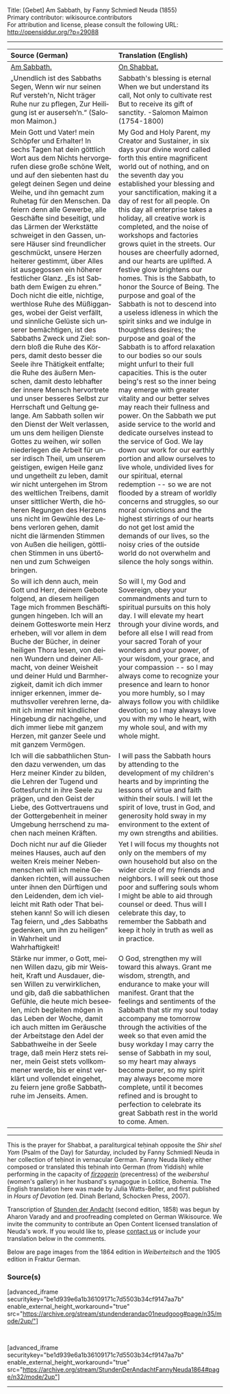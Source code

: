 <html>
<head></head>
<body>
Title: [Gebet] Am Sabbath, by Fanny Schmiedl Neuda (1855)<br />
Primary contributor: wikisource.contributors<br />
For attribution and license, please consult the following URL: <a href="http://opensiddur.org/?p=29088">http://opensiddur.org/?p=29088</a>
<p />
<hr />

<table style="margin-left: auto;margin-right: auto;" class="draggable">
<thead><tr><th id="x" style="text-align: left;">Source (German)</th><th style="text-align: left;">Translation (English)</th></tr></thead>
<tbody>
<tr><td style="vertical-align:top;" width="50%">
<div class="german"><span lang="de">
<u>Am Sabbath.</u>
</span></div></td>

<td style="vertical-align:top;" width="50%">
<div class="english">
<u>On Shabbat.</u>
</span></div></td></tr>


<tr><td style="vertical-align:top;" width="50%">
<div class="german"><span lang="de">
 „Unendlich ist des Sabbaths Segen,
 Wenn wir nur seinen Ruf versteh'n,
 Nicht träger Ruhe nur zu pflegen,
 Zur Heiligung ist er auserseh’n.“
 (Salomon Maimon.) 
</span></div></td>

<td style="vertical-align:top;" width="50%">
<div class="english">
Sabbath's blessing is eternal
When we but understand its call,
Not only to cultivate rest
But to receive its gift of sanctity.
-Salomon Maimon (1754-1800)
</span></div></td></tr>


<tr><td style="vertical-align:top;" width="50%">
<div class="german"><span lang="de">
Mein Gott und Vater! mein Schöpfer und Erhalter! In sechs Tagen hat dein göttlich Wort aus dem Nichts hervorgerufen diese große schöne Welt, und auf den siebenten hast du gelegt deinen Segen und deine Weihe, und ihn gemacht zum Ruhetag für den Menschen. Da feiern denn alle Gewerbe, alle Geschäfte sind beseitigt, und das Lärmen der Werkstätte schweiget in den Gassen, unsere Häuser sind freundlicher geschmückt, unsere Herzen heiterer gestimmt, über Alles ist ausgegossen ein höherer festlicher Glanz. „Es ist Sabbath dem Ewigen zu ehren.” Doch nicht die eitle, nichtige, werthlose Ruhe des Müßigganges, wobei der Geist verfällt, und sinnliche Gelüste sich unserer bemächtigen, ist des Sabbaths Zweck und Ziel: sondern bloß die Ruhe des Körpers, damit desto besser die Seele ihre Thätigkeit entfalte; die Ruhe des äußern Menschen, damit desto lebhafter der innere Mensch hervortrete und unser besseres Selbst zur Herrschaft und Geltung gelange. Am Sabbath sollen wir den Dienst der Welt verlassen, um uns dem heiligen Dienste Gottes zu weihen, wir sollen niederlegen die Arbeit für unser irdisch Theil, um unserem geistigen, ewigen Heile ganz und ungetheilt zu leben, damit wir nicht untergehen im Strom des weltlichen Treibens, damit unser sittlicher Werth, die höheren Regungen des Herzens uns nicht im Gewühle des Lebens verloren gehen, damit nicht die lärmenden Stimmen von Außen die heiligen, göttlichen Stimmen in uns übertönen und zum Schweigen bringen.
</span></div></td>

<td style="vertical-align:top;" width="50%">
<div class="english">
My God and Holy Parent, my Creator and Sustainer, in six days your divine word called forth this entire magnificent world out of nothing, and on the seventh day you established your blessing and your sanctification, making it a day of rest for all people. On this day all enterprise takes a holiday, all creative work is completed, and the noise of workshops and factories grows quiet in the streets. Our houses are cheerfully adorned, and our hearts are uplifted. A festive glow brightens our homes. This is the Sabbath, to honor the Source of Being. The purpose and goal of the Sabbath is not to descend into a useless idleness in which the spirit sinks and we indulge in thoughtless desires; the purpose and goal of the Sabbath is to afford relaxation to our bodies so our souls might unfurl to their full capacities. This is the outer being's rest so the inner being may emerge with greater vitality and our better selves may reach their fullness and power. On the Sabbath we put aside service to the world and dedicate ourselves instead to the service of God. We lay down our work for our earthly portion and allow ourselves to live whole, undivided lives for our spiritual, eternal redemption -- so we are not flooded by a stream of worldly concerns and struggles, so our moral convictions and the highest stirrings of our hearts do not get lost amid the demands of our lives, so the noisy cries of the outside world do not overwhelm and silence the holy songs within.
</span></div></td></tr>


<tr><td style="vertical-align:top;" width="50%">
<div class="german"><span lang="de">
So will ich denn auch, mein Gott und Herr, deinem Gebote folgend, an diesem heiligen Tage mich frommen Beschäftigungen hingeben. Ich will an deinem Gottesworte mein Herz erheben, will vor allem in dem Buche der Bücher, in deiner heiligen Thora lesen, von deinen Wundern und deiner Allmacht, von deiner Weisheit und deiner Huld und Barmherzigkeit, damit ich dich immer inniger erkennen, immer demuthsvoller verehren lerne, damit ich immer mit kindlicher Hingebung dir nachgehe, und dich immer liebe mit ganzem Herzen, mit ganzer Seele und mit ganzem Vermögen. 
</span></div></td>

<td style="vertical-align:top;" width="50%">
<div class="english">
So will I, my God and Sovereign, obey your commandments and turn to spiritual pursuits on this holy day. I will elevate my heart through your divine words, and before all else I will read from your sacred Torah of your wonders and your power, of your wisdom, your grace, and your compassion -- so I may always come to recognize your presence and learn to honor you more humbly, so I may always follow you with childlike devotion; so I may always love you with my who le heart, with my whole soul, and with my whole might.
</span></div></td></tr>


<tr><td style="vertical-align:top;" width="50%">
<div class="german"><span lang="de">
Ich will die sabbathlichen Stunden dazu verwenden, um das Herz meiner Kinder zu bilden, die Lehren der Tugend und Gottesfurcht in ihre Seele zu prägen, und den Geist der Liebe, des Gottvertrauens und der Gottergebenheit in meiner Umgebung herrschend zu machen nach meinen Kräften. 
</span></div></td>

<td style="vertical-align:top;" width="50%">
<div class="english">
I will pass the Sabbath hours by attending to the development of my children's hearts and by imprinting the lessons of virtue and faith within their souls. I will let the spirit of love, trust in God, and generosity hold sway in my environment to the extent of my own strengths and abilities.
</span></div></td></tr>


<tr><td style="vertical-align:top;" width="50%">
<div class="german"><span lang="de">
Doch nicht nur auf die Glieder meines Hauses, auch auf den weiten Kreis meiner Nebenmenschen will ich meine Gedanken richten, will aussuchen unter ihnen den Dürftigen und den Leidenden, dem ich vielleicht mit Rath oder That beistehen kann! So will ich diesen Tag feiern, und „des Sabbaths gedenken, um ihn zu heiligen” in Wahrheit und Wahrhaftigkeit! 
</span></div></td>

<td style="vertical-align:top;" width="50%">
<div class="english">
Yet I will focus my thoughts not only on the members of my own household but also on the wider circle of my friends and neighbors. I will seek out those poor and suffering souls whom I might be able to aid through counsel or deed. Thus will I celebrate this day, to remember the Sabbath and keep it holy in truth as well as in practice.
</span></div></td></tr>


<tr><td style="vertical-align:top;" width="50%">
<div class="german"><span lang="de">
Stärke nur immer, o Gott, meinen Willen dazu, gib mir Weisheit, Kraft und Ausdauer, diesen Willen zu verwirklichen, und gib, daß die sabbathlichen Gefühle, die heute mich beseelen, mich begleiten mögen in das Leben der Woche, damit ich auch mitten im Geräusche der Arbeitstage den Adel der Sabbathweihe in der Seele trage, daß mein Herz stets reiner, mein Geist stets vollkommener werde, bis er einst verklärt und vollendet eingehet, zu feiern jene große Sabbathruhe im Jenseits. Amen. 
</span></div></td>

<td style="vertical-align:top;" width="50%">
<div class="english">
O God, strengthen my will toward this always. Grant me wisdom, strength, and endurance to make your will manifest. Grant that the feelings and sentiments of the Sabbath that stir my soul today accompany me tomorrow through the activities of the week so that even amid the busy workday I may carry the sense of Sabbath in my soul, so my heart may always become purer, so my spirit may always become more complete, until it becomes refined and is brought to perfection to celebrate its great Sabbath rest in the world to come. Amen.
</span></div></td></tr>
</tbody></table>

<hr />

This is the prayer for Shabbat, a paraliturgical teḥinah opposite the <em>Shir shel Yom</em> (Psalm of the Day) for Saturday, included by Fanny Schmiedl Neuda in her collection of teḥinot in vernacular German. Fanny Neuda likely either composed or translated this teḥinah into German (from Yiddish) while performing in the capacity of <a href="https://en.wikipedia.org/wiki/Firzogerin"><em>firzogerin</em></a> (precentress) of the <em>weibershul</em> (women's gallery) in her husband's synagogue in Loštice, Bohemia. The English translation here was made by Julia Watts-Beller, and first published in <em>Hours of Devotion</em> (ed. Dinah Berland, Schocken Press, 2007).

Transcription of <a href="https://opensiddur.org/prayers-for/tkhines/stunden-der-andacht-hours-of-devotion-by-fanny-schmiedl-neuda/">Stunden der Andacht</a> (second edition, 1858) was begun by Aharon Varady and and proofreading completed on German Wikisource. We invite the community to contribute an Open Content licensed translation of Neuda's work. If you would like to, please <a href="https://opensiddur.org/contact/">contact us</a> or include your translation below in the comments.

Below are page images from the 1864 edition in <em>Weiberteitsch</em> and the 1905 edition in Fraktur German.

<h3>Source(s)</h3>

[advanced_iframe securitykey="be1d939e6a1b36109171c7d5503b34cf9147aa7b" enable_external_height_workaround="true" src="https://archive.org/stream/stundenderandac01neudgoog#page/n35/mode/2up/"]

&nbsp;

[advanced_iframe securitykey="be1d939e6a1b36109171c7d5503b34cf9147aa7b" enable_external_height_workaround="true" src="https://archive.org/stream/StundenDerAndachtFannyNeuda1864#page/n32/mode/2up"]

<hr />

&nbsp;
</body>
</html>
